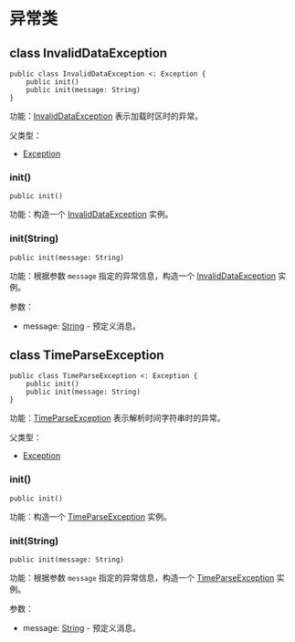 # 异常类

## class InvalidDataException

```cangjie
public class InvalidDataException <: Exception {
    public init()
    public init(message: String)
}
```

功能：[InvalidDataException](time_package_exceptions.md#class-invaliddataexception) 表示加载时区时的异常。

父类型：

- [Exception](../../core/core_package_api/core_package_exceptions.md#class-exception)

### init()

```cangjie
public init()
```

功能：构造一个 [InvalidDataException](time_package_exceptions.md#class-invaliddataexception) 实例。

### init(String)

```cangjie
public init(message: String)
```

功能：根据参数 `message` 指定的异常信息，构造一个 [InvalidDataException](time_package_exceptions.md#class-invaliddataexception) 实例。

参数：

- message: [String](../../core/core_package_api/core_package_structs.md#struct-string) - 预定义消息。

## class TimeParseException

```cangjie
public class TimeParseException <: Exception {
    public init()
    public init(message: String)
}
```

功能：[TimeParseException](time_package_exceptions.md#class-timeparseexception) 表示解析时间字符串时的异常。

父类型：

- [Exception](../../core/core_package_api/core_package_exceptions.md#class-exception)

### init()

```cangjie
public init()
```

功能：构造一个 [TimeParseException](time_package_exceptions.md#class-timeparseexception) 实例。

### init(String)

```cangjie
public init(message: String)
```

功能：根据参数 `message` 指定的异常信息，构造一个 [TimeParseException](time_package_exceptions.md#class-timeparseexception) 实例。

参数：

- message: [String](../../core/core_package_api/core_package_structs.md#struct-string) - 预定义消息。
